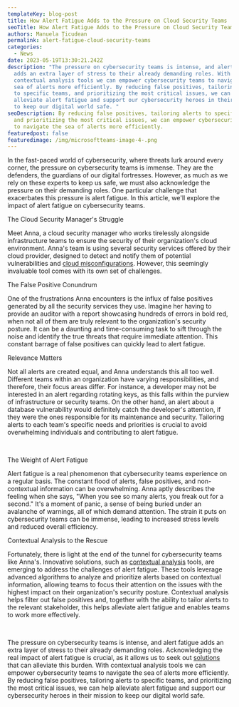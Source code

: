 ```yaml
---
templateKey: blog-post
title: How Alert Fatigue Adds to the Pressure on Cloud Security Teams
seoTitle: How Alert Fatigue Adds to the Pressure on Cloud Security Teams
authors: Manuela Țicudean
permalink: alert-fatigue-cloud-security-teams
categories:
  - News
date: 2023-05-19T13:30:21.242Z
description: "The pressure on cybersecurity teams is intense, and alert fatigue
  adds an extra layer of stress to their already demanding roles. With
  contextual analysis tools we can empower cybersecurity teams to navigate the
  sea of alerts more efficiently. By reducing false positives, tailoring alerts
  to specific teams, and prioritizing the most critical issues, we can help
  alleviate alert fatigue and support our cybersecurity heroes in their mission
  to keep our digital world safe. "
seoDescription: By reducing false positives, tailoring alerts to specific teams,
  and prioritizing the most critical issues, we can empower cybersecurity teams
  to navigate the sea of alerts more efficiently.
featuredpost: false
featuredimage: /img/microsoftteams-image-4-.png
---
```

In the fast-paced world of cybersecurity, where threats lurk around every corner, the pressure on cybersecurity teams is immense. They are the defenders, the guardians of our digital fortresses. However, as much as we rely on these experts to keep us safe, we must also acknowledge the pressure on their demanding roles. One particular challenge that exacerbates this pressure is alert fatigue. In this article, we'll explore the impact of alert fatigue on cybersecurity teams. 

The Cloud Security Manager's Struggle 

Meet Anna, a cloud security manager who works tirelessly alongside infrastructure teams to ensure the security of their organization's cloud environment. Anna's team is using several security services offered by their cloud provider, designed to detect and notify them of potential vulnerabilities and [cloud misconfigurations](https://cyscale.com/use-cases/cloud-misconfigurations/). However, this seemingly invaluable tool comes with its own set of challenges. 

The False Positive Conundrum  

One of the frustrations Anna encounters is the influx of false positives generated by all the security services they use. Imagine her having to provide an auditor with a report showcasing hundreds of errors in bold red, when not all of them are truly relevant to the organization's security posture. It can be a daunting and time-consuming task to sift through the noise and identify the true threats that require immediate attention. This constant barrage of false positives can quickly lead to alert fatigue. 

Relevance Matters 

Not all alerts are created equal, and Anna understands this all too well. Different teams within an organization have varying responsibilities, and therefore, their focus areas differ. For instance, a developer may not be interested in an alert regarding rotating keys, as this falls within the purview of infrastructure or security teams. On the other hand, an alert about a database vulnerability would definitely catch the developer's attention, if they were the ones responsible for its maintenance and security. Tailoring alerts to each team's specific needs and priorities is crucial to avoid overwhelming individuals and contributing to alert fatigue. 

 

The Weight of Alert Fatigue  

Alert fatigue is a real phenomenon that cybersecurity teams experience on a regular basis. The constant flood of alerts, false positives, and non-contextual information can be overwhelming. Anna aptly describes the feeling when she says, "When you see so many alerts, you freak out for a second." It's a moment of panic, a sense of being buried under an avalanche of warnings, all of which demand attention. The strain it puts on cybersecurity teams can be immense, leading to increased stress levels and reduced overall efficiency. 

Contextual Analysis to the Rescue 

Fortunately, there is light at the end of the tunnel for cybersecurity teams like Anna's. Innovative solutions, such as [contextual analysis](https://cyscale.com/products/security-knowledge-graph/) tools, are emerging to address the challenges of alert fatigue. These tools leverage advanced algorithms to analyze and prioritize alerts based on contextual information, allowing teams to focus their attention on the issues with the highest impact on their organization's security posture. Contextual analysis helps filter out false positives and, together with the ability to tailor alerts to the relevant stakeholder, this helps alleviate alert fatigue and enables teams to work more effectively. 

 

The pressure on cybersecurity teams is intense, and alert fatigue adds an extra layer of stress to their already demanding roles. Acknowledging the real impact of alert fatigue is crucial, as it allows us to seek out [solutions](https://cyscale.com/) that can alleviate this burden. With contextual analysis tools we can empower cybersecurity teams to navigate the sea of alerts more efficiently. By reducing false positives, tailoring alerts to specific teams, and prioritizing the most critical issues, we can help alleviate alert fatigue and support our cybersecurity heroes in their mission to keep our digital world safe.